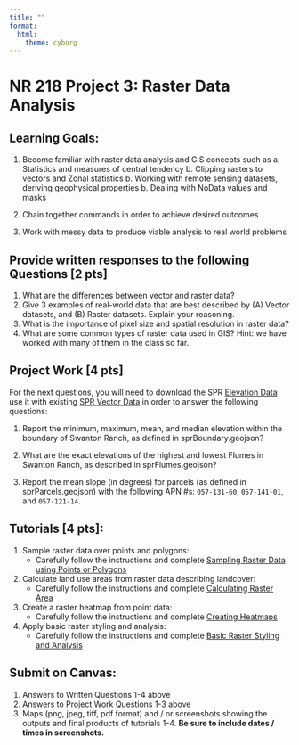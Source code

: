 ```yaml
---
title: ""
format: 
  html:
    theme: cyborg
---
```


# NR 218 Project 3: Raster Data Analysis

## Learning Goals: 
1. Become familiar with raster data analysis and GIS concepts such as 
    a. Statistics and measures of central tendency 
    b. Clipping rasters to vectors and Zonal statistics
    b. Working with remote sensing datasets, deriving geophysical properties
    b. Dealing with NoData values and masks 

2. Chain together commands in order to achieve desired outcomes
3. Work with messy data to produce viable analysis to real world problems

## Provide written responses to the following Questions [2 pts]

1. What are the differences between vector and raster data? 
2. Give 3 examples of real-world data that are best described by (A) Vector datasets, and (B) Raster datasets. Explain your reasoning.
3. What is the importance of pixel size and spatial resolution in raster data? 
4. What are some common types of raster data used in GIS? Hint: we have worked with many of them in the class so far. 

## Project Work [4 pts]

For the next questions, you will need to download the SPR [Elevation Data](https://cpslo-my.sharepoint.com/:i:/g/personal/mthuggin_calpoly_edu/EXsEcn283Z9OlNPK86hUMQIBHWUHgcDk8WLwQKH7XKalGg?e=qMW97K) use it with existing [SPR Vector Data](https://github.com/kulpojke/nr218/raw/refs/heads/main/assets/SPR_data.zip) in order to answer the following questions: 

1. Report the minimum, maximum, mean, and median elevation within the boundary of Swanton Ranch, as defined in sprBoundary.geojson? 

2. What are the exact elevations of the highest and lowest Flumes in Swanton Ranch, as described in sprFlumes.geojson? 

3. Report the mean slope (in degrees) for parcels (as defined in sprParcels.geojson) with the following APN #s: `057-131-60`, `057-141-01`, and `057-121-14`.

##  Tutorials [4 pts]:

1. Sample raster data over points and polygons:
    + Carefully follow the instructions and complete [Sampling Raster Data using Points or Polygons](https://www.qgistutorials.com/en/docs/3/sampling_raster_data.html )
2. Calculate land use areas from raster data describing landcover:
    + Carefully follow the instructions and complete  [Calculating Raster Area](https://www.qgistutorials.com/en/docs/3/calculating_raster_area.html )
3. Create a raster heatmap from point data:
    + Carefully follow the instructions and complete [Creating Heatmaps](https://www.qgistutorials.com/en/docs/3/creating_heatmaps.html) 
4. Apply basic raster styling and analysis:
    + Carefully follow the instructions and complete [Basic Raster Styling and Analysis](https://www.qgistutorials.com/en/docs/3/raster_styling_and_analysis.html) 


## Submit on Canvas:
1. Answers to Written Questions 1-4 above
2. Answers to Project Work Questions 1-3 above
3. Maps (png, jpeg, tiff, pdf format) and / or screenshots showing the outputs and final products of tutorials 1-4. __Be sure to include dates / times in screenshots.__ 


